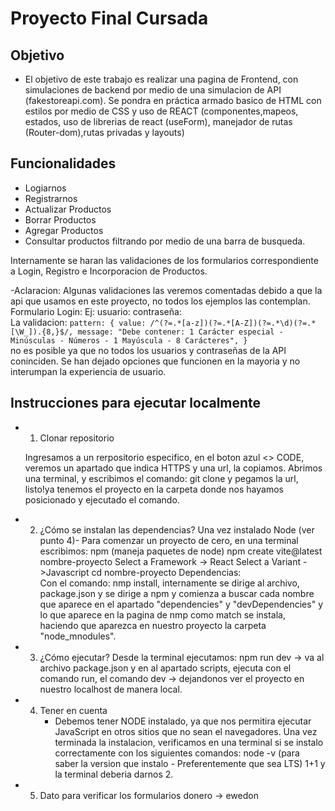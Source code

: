 # Proyecto Final Cursada

## Objetivo

- El objetivo de este trabajo es realizar una pagina de Frontend, con simulaciones de backend por medio de una simulacion de API (fakestoreapi.com). Se pondra en práctica armado basico de HTML con estilos por medio de CSS y uso de REACT (componentes,mapeos, estados, uso de librerias de react (useForm), manejador de rutas (Router-dom),rutas privadas y layouts)

## Funcionalidades

- Logiarnos
- Registrarnos
- Actualizar Productos
- Borrar Productos
- Agregar Productos
- Consultar productos filtrando por medio de una barra de busqueda.

Internamente se haran las validaciones de los formularios correspondiente a Login, Registro e Incorporacion de Productos.

-Aclaracion: Algunas validaciones las veremos comentadas debido a que la api que usamos en este proyecto, no todos los ejemplos las contemplan.
Formulario Login:
Ej: usuario: contraseña:  
 La validacion:
`pattern: {
                     value: /^(?=.*[a-z])(?=.*[A-Z])(?=.*\d)(?=.*[\W_]).{8,}$/,
                     message: "Debe contener: 1 Carácter especial - Minúsculas - Números - 1 Mayúscula - 8 Carácteres",
                     }`  
 no es posible ya que no todos los usuarios y contraseñas de la API coninciden. Se han dejado opciones que funcionen en la mayoria y no interumpan la experiencia de usuario.

## Instrucciones para ejecutar localmente

- 1. Clonar repositorio

  Ingresamos a un rerpositorio especifico, en el boton azul <> CODE, veremos un apartado que indica HTTPS y una url, la copiamos.
  Abrimos una terminal, y escribimos el comando: git clone y pegamos la url, listo!ya tenemos el proyecto en la carpeta donde nos hayamos posicionado y ejecutado el comando.

- 2. ¿Cómo se instalan las dependencias?
     Una vez instalado Node (ver punto 4)-
     Para comenzar un proyecto de cero, en una terminal escribimos:
     npm (maneja paquetes de node)
     npm create vite@latest nombre-proyecto
     Select a Framework -> React
     Select a Variant ->Javascript
     cd nombre-proyecto
     Dependencias:  
      Con el comando: nmp install, internamente se dirige al archivo, package.json y se dirige a npm y comienza a buscar cada nombre que aparece en el apartado "dependencies" y "devDependencies" y lo que aparece en la pagina de nmp como match se instala, haciendo que aparezca en nuestro proyecto la carpeta "node_mnodules".
- 3. ¿Cómo ejecutar?
     Desde la terminal ejecutamos: npm run dev -> va al archivo package.json y en al apartado scripts, ejecuta con el comando run, el comando dev -> dejandonos ver el proyecto en nuestro localhost de manera local.

- 4. Tener en cuenta
     - Debemos tener NODE instalado, ya que nos permitira ejecutar JavaScript en otros sitios que no sean el navegadores.
       Una vez terminada la instalacion, verificamos en una terminal si se instalo correctamente con los siguientes comandos:
       node -v (para saber la version que instalo - Preferentemente que sea LTS)
       1+1 y la terminal deberia darnos 2.
- 5. Dato para verificar los formularios
     donero -> ewedon
